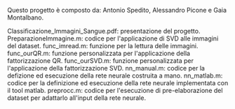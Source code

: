 Questo progetto è composto da: Antonio Spedito, Alessandro Picone e Gaia Montalbano.

Classificazione_Immagini_Sangue.pdf: presentazione del progetto.
PreparazioneImmagine.m: codice per l'applicazione di SVD alle immagini del dataset.
func_imread.m: funzione per la lettura delle immagini.
func_ourQR.m: funzione personalizzata per l'applicazione della fattorizzazione QR.
func_ourSVD.m: funzione personalizzata per l'applicazione della fattorizzazione SVD.
nn_manual.m: codice per la defizione ed esecuzione della rete neurale costruita a mano.
nn_matlab.m: codice per la definizione ed esecuzione della rete neurale implementata con il tool matlab.
preprocc.m: codice per l'esecuzione di pre-elaborazione del dataset per adattarlo all'input della rete neurale.
